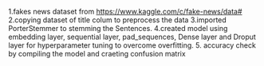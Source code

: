 1.fakes news dataset from https://www.kaggle.com/c/fake-news/data#
2.copying dataset of title colum to preprocess the data
3.imported PorterStemmer to stemming the Sentences.
4.created model using embedding layer, sequential layer, pad_sequences, Dense layer and Droput layer for hyperparameter tuning to overcome overfitting.
5. accuracy check by compiling the model and craeting confusion matrix
